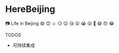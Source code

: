 # HereBeijing
:camera: Life in Beijing :smile: :blush: :relaxed: :smirk: :wink: :kissing_heart: :open_mouth: :sob: :astonished: :triumph: :mask: :angry: :joy:

TODOS

- 可持续集成
